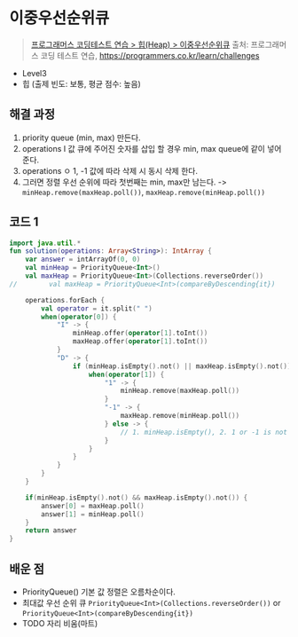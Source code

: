 # 이중우선순위큐

> [프로그래머스 코딩테스트 연습 > 힙(Heap) > 이중우선순위큐](https://programmers.co.kr/learn/courses/30/lessons/42628)
> 출처: 프로그래머스 코딩 테스트 연습, https://programmers.co.kr/learn/challenges

- Level3
- 힙 (출제 빈도: 보통, 평균 점수: 높음)

## 해결 과정
1. priority queue (min, max) 만든다.
2. operations I 값 큐에 주어진 숫자를 삽입 할 경우 min, max queue에 같이 넣어 준다.
3. operations ㅇ 1, -1 값에 따라 삭제 시 동시 삭제 한다. 
4. 그러면 정렬 우선 순위에 따라 첫번째는 min, max만 남는다.
-> `minHeap.remove(maxHeap.poll())`, `maxHeap.remove(minHeap.poll())`

## 코드 1

```kotlin
import java.util.*
fun solution(operations: Array<String>): IntArray {
    var answer = intArrayOf(0, 0)
    val minHeap = PriorityQueue<Int>()
    val maxHeap = PriorityQueue<Int>(Collections.reverseOrder())
//        val maxHeap = PriorityQueue<Int>(compareByDescending{it})

    operations.forEach {
        val operator = it.split(" ")
        when(operator[0]) {
            "I" -> {
                minHeap.offer(operator[1].toInt())
                maxHeap.offer(operator[1].toInt())
            }
            "D" -> {
                if (minHeap.isEmpty().not() || maxHeap.isEmpty().not()) {
                    when(operator[1]) {
                        "1" -> {
                            minHeap.remove(maxHeap.poll())
                        }
                        "-1" -> {
                            maxHeap.remove(minHeap.poll())
                        } else -> {
                            // 1. minHeap.isEmpty(), 2. 1 or -1 is not
                        }
                    }
                }
            }
        }
    }

    if(minHeap.isEmpty().not() && maxHeap.isEmpty().not()) {
        answer[0] = maxHeap.poll()
        answer[1] = minHeap.poll()
    }
    return answer
}
```

## 배운 점
- PriorityQueue<Int>() 기본 값 정렬은 오름차순이다.
- 최대값 우선 순위 큐 `PriorityQueue<Int>(Collections.reverseOrder())` or `PriorityQueue<Int>(compareByDescending{it})`
- TODO 자리 비움(마트)

